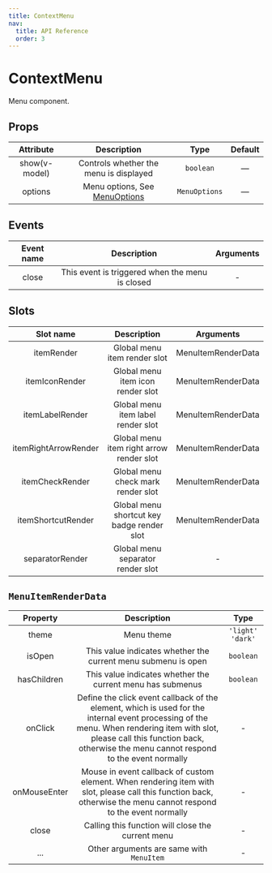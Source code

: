 ```yaml
---
title: ContextMenu
nav:
  title: API Reference
  order: 3
---
```


# ContextMenu

Menu component.

## Props

| Attribute | Description | Type | Default |
| :----: | :----: | :----: | :----: |
| show(v-model) | Controls whether the menu is displayed | `boolean` | — |
| options | Menu options, See [MenuOptions](./ContextMenuInstance.md#menuoptions) | `MenuOptions` | — |

## Events

| Event name | Description | Arguments |
| :----: | :----: | :----: |
| close | This event is triggered when the menu is closed | - |

## Slots

| Slot name | Description | Arguments |
| :----: | :----: | :----: |
| itemRender | Global menu item render slot | MenuItemRenderData |
| itemIconRender | Global menu item icon render slot | MenuItemRenderData |
| itemLabelRender | Global menu item label render slot  | MenuItemRenderData |
| itemRightArrowRender | Global menu item right arrow render slot  | MenuItemRenderData |
| itemCheckRender | Global menu check mark render slot | MenuItemRenderData |
| itemShortcutRender | Global menu shortcut key badge render slot | MenuItemRenderData |
| separatorRender | Global menu separator render slot  | - |

## `MenuItemRenderData`

| Property | Description | Type |
| :----: | :----: | :----: |
| theme | Menu theme | `'light' 'dark'` |
| isOpen | This value indicates whether the current menu submenu is open | `boolean` |
| hasChildren | This value indicates whether the current menu has submenus | `boolean` |
| onClick | Define the click event callback of the element, which is used for the internal event processing of the menu. When rendering item with slot, please call this function back, otherwise the menu cannot respond to the event normally | - |
| onMouseEnter | Mouse in event callback of custom element. When rendering item with slot, please call this function back, otherwise the menu cannot respond to the event normally | - |
| close | Calling this function will close the current menu | - |
| ... | Other arguments are same with `MenuItem` | - |
